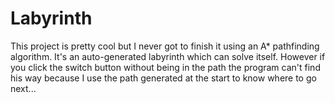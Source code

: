 # Labyrinth
This project is pretty cool but I never got to finish it using an A* pathfinding algorithm.
It's an auto-generated labyrinth which can solve itself.
However if you click the switch button without being in the path the program can't find his way because I use the path generated at the start to know where to go next...
